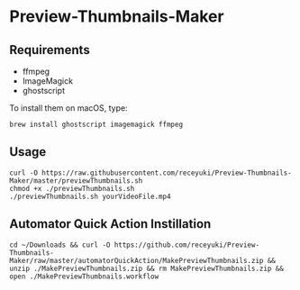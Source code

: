 # Preview-Thumbnails-Maker



## Requirements
- ffmpeg
- ImageMagick
- ghostscript

To install them on macOS, type:
```
brew install ghostscript imagemagick ffmpeg
```
## Usage

```
curl -O https://raw.githubusercontent.com/receyuki/Preview-Thumbnails-Maker/master/previewThumbnails.sh
chmod +x ./previewThumbnails.sh
./previewThumbnails.sh yourVideoFile.mp4
```
## Automator Quick Action Instillation
```
cd ~/Downloads && curl -O https://github.com/receyuki/Preview-Thumbnails-Maker/raw/master/automatorQuickAction/MakePreviewThumbnails.zip && unzip ./MakePreviewThumbnails.zip && rm MakePreviewThumbnails.zip && open ./MakePreviewThumbnails.workflow
```